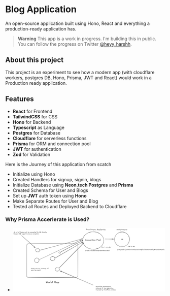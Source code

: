 # Blog Application

An open-source application built using Hono, React and everything a production-ready application has.

> **Warning**
> This app is a work in progress. I'm building this in public. You can follow the progress on Twitter [@heyy_harshh](https://twitter.com/heyy_harshh).

## About this project
This project is an experiment to see how a modern app (with cloudflare workers, postgres DB, Hono, Prisma, JWT and React) would work in a Production ready application.

## Features
- **React** for Frontend
- **TailwindCSS** for CSS
- **Hono** for Backend
- **Typescript** as Language
- **Postgres** for Database
- **Cloudflare** for serverless functions
- **Prisma** for ORM and connection pool
- **JWT** for authentication
- **Zod** for Validation

Here is the Journey of this application from scatch
- Initialize using Hono
- Created Handlers for signup, signin, blogs
- Initialize Database using **Neon.tech Postgres** and **Prisma**
- Created Schema for User and Blogs
- Set up **JWT** auth token using **Hono**
- Make Separate Routes for User and Blog
- Tested all Routes and Deployed Backend to Cloudflare

### Why Prisma Accerlerate is Used?  
- ![Db](image.png)
